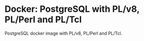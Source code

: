Docker: PostgreSQL with PL/v8, PL/Perl and PL/Tcl
================================================

PostgreSQL docker image with PL/v8, PL/Perl and PL/Tcl.
